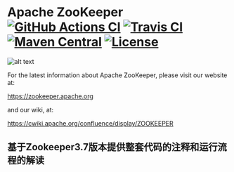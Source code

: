 # Apache ZooKeeper [![GitHub Actions CI][ciBadge]][ciLink] [![Travis CI][trBadge]][trLink] [![Maven Central][mcBadge]][mcLink] [![License][liBadge]][liLink]
![alt text](https://zookeeper.apache.org/images/zookeeper_small.gif "ZooKeeper")

For the latest information about Apache ZooKeeper, please visit our website at:

   https://zookeeper.apache.org

and our wiki, at:

   https://cwiki.apache.org/confluence/display/ZOOKEEPER

## 基于Zookeeper3.7版本提供整套代码的注释和运行流程的解读




[ciBadge]: https://github.com/apache/zookeeper/workflows/CI/badge.svg
[ciLink]: https://github.com/apache/zookeeper/actions
[liBadge]: https://img.shields.io/github/license/apache/zookeeper?color=282661
[liLink]: https://github.com/apache/zookeeper/blob/master/LICENSE.txt
[mcBadge]: https://img.shields.io/maven-central/v/org.apache.zookeeper/zookeeper
[mcLink]: https://zookeeper.apache.org/releases
[trBadge]: https://travis-ci.org/apache/zookeeper.svg?branch=master
[trLink]: https://travis-ci.org/apache/zookeeper

